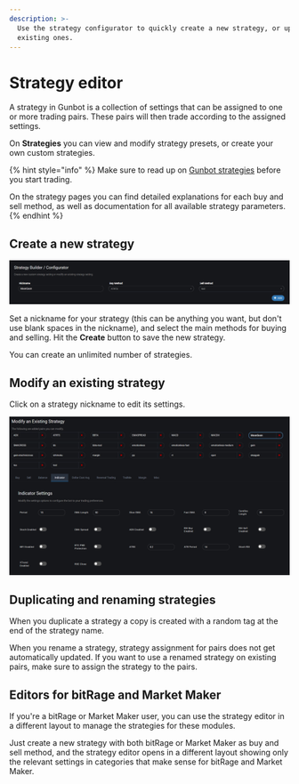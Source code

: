 ```yaml
---
description: >-
  Use the strategy configurator to quickly create a new strategy, or update
  existing ones.
---
```


# Strategy editor

A strategy in Gunbot is a collection of settings that can be assigned to one or more trading pairs. These pairs will then trade according to the assigned settings.

On **Strategies** you can view and modify strategy presets, or create your own custom strategies.

{% hint style="info" %}
Make sure to read up on [Gunbot strategies](../../trading-strategy-options/about-gunbot-strategies/) before you start trading.

On the strategy pages you can find detailed explanations for each buy and sell method, as well as documentation for all available strategy parameters.
{% endhint %}

## Create a new strategy

![](https://raw.githubusercontent.com/boekenbox/gitbook-images/master/image%20%2821%29.png)

Set a nickname for your strategy \(this can be anything you want, but don't use blank spaces in the nickname\), and select the main methods for buying and selling. Hit the **Create** button to save the new strategy.

You can create an unlimited number of strategies.

## Modify an existing strategy

Click on a strategy nickname to edit its settings.

![](https://raw.githubusercontent.com/boekenbox/gitbook-images/master/image%20%2842%29.png)

## Duplicating and renaming strategies

When you duplicate a strategy a copy is created with a random tag at the end of the strategy name.

When you rename a strategy, strategy assignment for pairs does not get automatically updated. If you want to use a renamed strategy on existing pairs, make sure to assign the strategy to the pairs.

## Editors for bitRage and Market Maker

If you're a bitRage or Market Maker user, you can use the strategy editor in a different layout to manage the strategies for these modules.

Just create a new strategy with both bitRage or Market Maker as buy and sell method, and the strategy editor opens in a different layout showing only the relevant settings in categories that make sense for bitRage and Market Maker.

